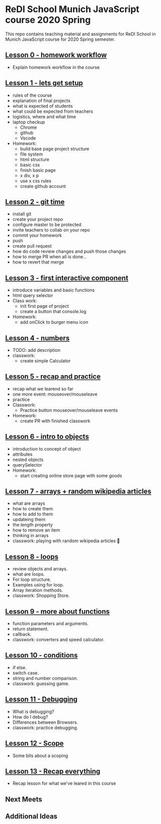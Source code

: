 # ReDI School Munich JavaScript course 2020 Spring

This repo contains teaching material and assignments for ReDI School in Munich JavaScript course for 2020 Spring semester.

## [Lesson 0 - homework workflow](https://mrtim.github.io/js-munich-2020-spring/lessons/0_workflow/homework_workflow)

- Explain homework workflow in the course

## [Lesson 1 - lets get setup](https://mrtim.github.io/js-munich-2020-spring/lessons/1_setup)

- rules of the course
- explanation of final projects
- what is expected of students
- what could be expected from teachers
- logistics, where and what time
- laptop checkup
  - Chrome
  - github
  - Vscode
- Homework:
  - build base page project structure
  - file system
  - html structure
  - basic css
  - finish basic page
  - x div, x p
  - use x css rules
  - create github account

## [Lesson 2 - git time](https://mrtim.github.io/js-munich-2020-spring/lessons/2_git_time)

- install git
- create your project repo
- configure master to be protected
- invite teachers to collab on your repo
- commit your homework
- push
- create pull request
- how do code review changes and push those changes
- how to merge PR when all is done...
- how to revert that merge

## [Lesson 3 - first interactive component](https://mrtim.github.io/js-munich-2020-spring/lessons/3_first_interactive_component)

- introduce variables and basic functions
- html query selector
- Class work:
  - init first page of project
  - create a button that console.log
- Homework:
  - add onClick to burger menu icon

## [Lesson 4 - numbers](https://mrtim.github.io/js-munich-2020-spring/lessons/4_numbers)

- TODO: add description
- classwork:
  - create simple Calculator

## [Lesson 5 - recap and practice](https://mrtim.github.io/js-munich-2020-spring/lessons/5_recap_and_practice)

- recap what we learend so far
- one more event: mouseover/mouseleave
- practice
- Classwork:
  - Practice button mouseover/mouseleave events
- Homework:
  - create PR with finished classwork

## [Lesson 6 - intro to objects](https://mrtim.github.io/js-munich-2020-spring/lessons/6_objects_intro)

- introduction to concept of object
- attributes
- nested objects
- querySelector
- Homework:
  - start creating online store page with some goods

## [Lesson 7 - arrays + random wikipedia articles](https://mrtim.github.io/js-munich-2020-spring/lessons/7_arrays)

- what are arrays
- how to create them
- how to add to them
- updateing them
- the length property
- how to remove an item
- thinking in arrays
- classwork: playing with random wikipedia articles 📜

## [Lesson 8 - loops](https://mrtim.github.io/js-munich-2020-spring/lessons/8_loops/#/)

- review objects and arrays.
- what are loops.
- For loop structure.
- Examples using for loop.
- Array iteration methods.
- classwork: Shopping Store.

## [Lesson 9 - more about functions](https://mrtim.github.io/js-munich-2020-spring/lessons/9_more_about_functions/#/)

- function parameters and arguments.
- return statement.
- callback.
- classwork: converters and speed calculator.

## [Lesson 10 - conditions](https://mrtim.github.io/js-munich-2020-spring/lessons/10_conditions/#/)

- if else.
- switch case.
- string and number comparison.
- classwork: guessing game.

## [Lesson 11 - Debugging](https://mrtim.github.io/js-munich-2020-spring/lessons/11_debugging)

- What is debugging?
- How do I debug?
- Differences between Browsers.
- classwork: practice debugging.

## [Lesson 12 - Scope](https://mrtim.github.io/js-munich-2020-spring/lessons/12_scope/index.md)

- Some bits about a scoping

## [Lesson 13 - Recap everything](https://mrtim.github.io/js-munich-2020-spring/lessons/13_recap_everything)

- Recap lesson for what we've leared in this course

## Next Meets

## Additional Ideas
